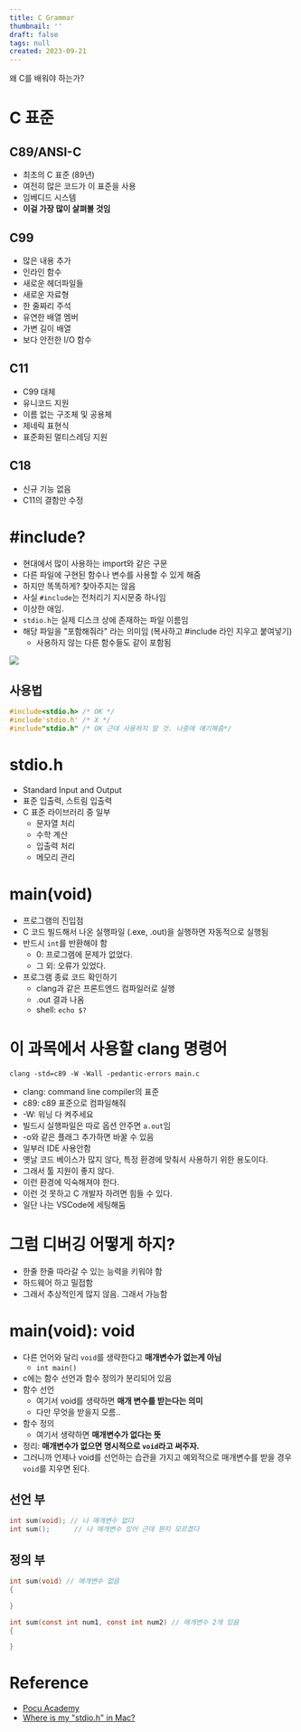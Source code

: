 ```yaml
---
title: C Grammar
thumbnail: ''
draft: false
tags: null
created: 2023-09-21
---
```


왜 C를 배워야 하는가?

# C 표준

## C89/ANSI-C

* 최초의 C 표준 (89년)
* 여전히 많은 코드가 이 표준을 사용
* 임베디드 시스템
* **이걸 가장 많이 살펴볼 것임**

## C99

* 많은 내용 추가
* 인라인 함수
* 새로운 헤더파일들
* 새로운 자료형
* 한 줄짜리 주석
* 유연한 배열 멤버
* 가변 길이 배열
* 보다 안전한 I/O 함수

## C11

* C99 대체
* 유니코드 지원
* 이름 없는 구조체 및 공용체
* 제네릭 표현식
* 표준화된 멀티스레딩 지원

## C18

* 신규 기능 없음
* C11의 결함만 수정

# \#include?

* 현대에서 많이 사용하는 import와 같은 구문
* 다른 파일에 구현된 함수나 변수를 사용할 수 있게 해줌
* 하지만 똑똑하게? 찾아주지는 않음
* 사실 `#include`는 전처리기 지시문중 하나임
* 이상한 애임.
* `stdio.h`는 실제 디스크 상에 존재하는 파일 이름임
* 해당 파일을 "포함해줘라" 라는 의미임 (복사하고 #include 라인 지우고 붙여넣기)
  * 사용하지 않는 다른 함수들도 같이 포함됨

![](C_UnmanagedProgramming_01_%08CGrammar_0.png)

## 사용법

````c
#include<stdio.h> /* OK */
#include'stdio.h' /* X */
#include"stdio.h" /* OK 근데 사용하지 말 것. 나중에 얘기해줌*/
````

# stdio.h

* Standard Input and Output
* 표준 입출력, 스트림 입출력
* C 표준 라이브러리 중 일부
  * 문자열 처리
  * 수학 계산
  * 입출력 처리
  * 메모리 관리

# main(void)

* 프로그램의 진입점
* C 코드 빌드해서 나온 실행파일 (.exe, .out)을 실행하면 자동적으로 실행됨
* 반드시 `int`를 반환해야 함
  * 0: 프로그램에 문제가 없었다.
  * 그 외: 오류가 있었다.
* 프로그램 종료 코드 확인하기
  * clang과 같은 프론트엔드 컴파일러로 실행
  * .out 결과 나옴
  * shell: `echo $?`

# 이 과목에서 사용할 clang 명령어

````
clang -std=c89 -W -Wall -pedantic-errors main.c
````

* clang: command line compiler의 표준
* c89: c89 표준으로 컴파일해줘
* -W: 워닝 다 켜주세요
* 빌드시 실행파일은 따로 옵션 안주면 `a.out`임
* -o와 같은 플래그 추가하면 바꿀 수 있음
* 일부러 IDE 사용안함
* 옛날 코드 베이스가 많지 않다, 특정 환경에 맞춰서 사용하기 위한 용도이다.
* 그래서 툴 지원이 좋지 않다.
* 이런 환경에 익숙해져야 한다.
* 이런 것 못하고 C 개발자 하려면 힘들 수 있다.
* 일단 나는 VSCode에 세팅해둠

# 그럼 디버깅 어떻게 하지?

* 한줄 한줄 따라갈 수 있는 능력을 키워야 함
* 하드웨어 하고 밀접함
* 그래서 추상적인게 많지 않음. 그래서 가능함

# main(void): void

* 다른 언어와 달리 `void`를 생략한다고 **매개변수가 없는게 아님**
  * `int main()`
* c에는 함수 선언과 함수 정의가 분리되어 있음
* 함수 선언
  * 여기서 void를 생략하면 **매개 변수를 받는다는 의미**
  * 다만 무엇을 받을지 모름..
* 함수 정의
  * 여기서 생략하면 **매개변수가 없다는 뜻**
* 정리: **매개변수가 없으면 명시적으로 `void`라고 써주자.**
* 그러니까 언제나 void를 선언하는 습관을 가지고 예외적으로 매개변수를 받을 경우 `void`를 지우면 된다.

## 선언 부

````c
int sum(void); // 나 매개변수 없다
int sum();      // 나 매개변수 있어 근데 뭔지 모르겠다
````

## 정의 부

````c
int sum(void) // 매개변수 없음
{

}

int sum(const int num1, const int num2) // 매개변수 2개 있음
{

}
````

# Reference

* [Pocu Academy](https://pocu.academy/ko)
* [Where is my "stdio.h" in Mac?](https://stackoverflow.com/questions/28362994/where-is-my-stdio-h-in-mac)
